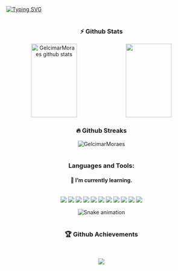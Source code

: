 [![Typing SVG](https://readme-typing-svg.herokuapp.com?font=Secular+One&size=35&pause=100000&color=00FE7B&center=true&vCenter=true&width=1000&lines=Hi+%2C+I'm+Gelcimar+Moraes)](https://git.io/typing-svg)

#

<h3 align="center">⚡ Github Stats</h3>
<div align="center">  
  <img width="49%" height="195px" src="https://github-readme-stats.vercel.app/api?username=GelcimarMoraes&show_icons=true&count_private=true&hide_border=true&title_color=00fe7b&icon_color=00fe7b&text_color=c9d1d9&bg_color=0d1117" alt="GelcimarMoraes github stats" /> 
  <img width="49%" height="195px" src="https://github-readme-stats.vercel.app/api/top-langs/?username=GelcimarMoraes&layout=compact&hide_border=true&title_color=00fe7b&text_color=00fe7b&bg_color=0d1117" />
</div>

 <h3 align="center">🔥 Github Streaks</h3>
<p align="center"><img src="https://github-readme-streak-stats.herokuapp.com/?user=GelcimarMoraes&theme=black-ice&hide_border=true&stroke=0000&background=0D1117&ring=00fe7b&fire=00fe7b&currStreakLabel=00fe7b" alt="GelcimarMoraes" /></p>

#

<h3 align="center">Languages and Tools:</h3>
<h4 align="center">🌱 I’m currently learning.</h4>
<div align="center" style="display: inline_block"></br>
    <code><img src="https://skillicons.dev/icons?i=html" /></code>
    <code><img src="https://skillicons.dev/icons?i=css" /></code>
    <code><img src="https://skillicons.dev/icons?i=javascript" /></code>
    <code><img src="https://skillicons.dev/icons?i=bootstrap" /></code>
    <code><img src="https://skillicons.dev/icons?i=git" /></code>
    <code><img src="https://skillicons.dev/icons?i=vscode" /></code>
    <code><img src="https://skillicons.dev/icons?i=github" /></code>
    <code><img src="https://skillicons.dev/icons?i=figma" /></code>
    <code><img src="https://skillicons.dev/icons?i=xd" /></code>
    <code><img src="https://skillicons.dev/icons?i=ps" /></code>
    <code><img src="https://skillicons.dev/icons?i=ai" /></code>
</div>



<div align="center">
 
![Snake animation](https://github.com/GelcimarMoraes/GelcimarMoraes/blob/output/github-contribution-grid-snake.svg)

</div>

#
<h3 align="center">🏆 Github Achievements</h3>
<br>
<p align="center">
  <img src="https://github-profile-trophy.vercel.app/?username=GelcimarMoraes&include_all_commits=true&count_private=true&theme=tokyonight&row=2&no-bg=true&column=7&margin-w=5&margin-h=5" />
</p>
